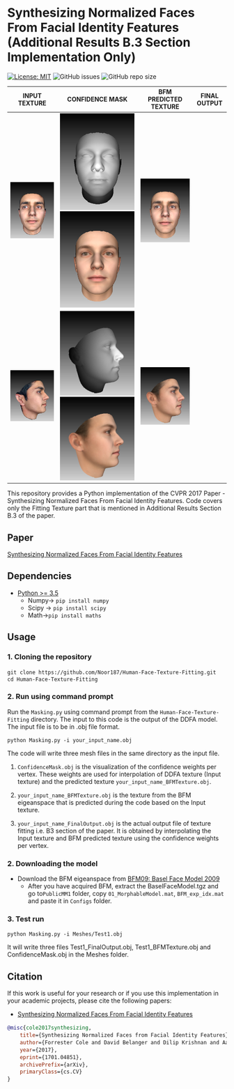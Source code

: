 # Synthesizing Normalized Faces From Facial Identity Features (Additional Results B.3 Section Implementation Only)

[![License: MIT](https://img.shields.io/badge/License-MIT-yellow.svg)](LICENSE)
![GitHub issues](https://img.shields.io/github/issues/nabeel3133/3D-texture-fitting.svg)
![GitHub repo size](https://img.shields.io/github/repo-size/nabeel3133/3D-texture-fitting?style=plastic)

| INPUT TEXTURE | CONFIDENCE MASK | BFM PREDICTED TEXTURE | FINAL OUTPUT |
:-------------------------:|:-------------------------:|:-------------------------:|:-------------------------:
![](/images/Input.PNG) | ![](/images/WeightMask.PNG) ![](/images/BFMpredicted.PNG) | ![](/images/Output.PNG) 
![](/images/Input2.PNG) | ![](/images/WeightMask2.PNG) ![](/images/BFMpredicted2.PNG) | ![](/images/Output2.PNG) 


This repository provides a Python implementation of the CVPR 2017 Paper - Synthesizing Normalized Faces From Facial Identity Features. Code covers only the Fitting Texture part that is mentioned in Additional Results Section B.3 of the paper.

## Paper
[Synthesizing Normalized Faces From Facial Identity Features](https://arxiv.org/pdf/1701.04851.pdf)

## Dependencies
* [Python >= 3.5](https://www.python.org/downloads/release/python-352/)
  - Numpy-> ```pip install numpy```
  - Scipy -> ```pip install scipy```
  - Math->```pip install maths```
  
## Usage
### 1. Cloning the repository
```
git clone https://github.com/Noor187/Human-Face-Texture-Fitting.git
cd Human-Face-Texture-Fitting
```
  
### 2. Run using command prompt
Run the `Masking.py` using command prompt from the `Human-Face-Texture-Fitting` directory. The input to this code is the output of the DDFA model. The input file is to be in .obj file format.
```
python Masking.py -i your_input_name.obj
```

The code will write three mesh files in the same directory as the input file. 

1. `ConfidenceMask.obj` is the visualization of the confidence weights per vertex. These weights are used for interpolation of DDFA texture (Input texture) and the predicted texture `your_input_name_BFMTexture.obj`. 

2. `your_input_name_BFMTexture.obj` is the texture from the BFM eigeanspace that is predicted during the code based on the Input texture.

3. `your_input_name_FinalOutput.obj` is the actual output file of texture fitting i.e. B3 section of the paper. It is obtained by interpolating the Input texture and BFM predicted texture using the confidence weights per vertex.


### 2. Downloading the model
- Download the BFM eigeanspace from [BFM09: Basel Face Model 2009](https://faces.dmi.unibas.ch/bfm/index.php?nav=1-1-0&id=details)
  - After you have acquired BFM, extract the BaselFaceModel.tgz and go to`PublicMM1` folder, copy `01_MorphableModel.mat`, `BFM_exp_idx.mat` and paste it in `Configs` folder.
  

### 3. Test run
```
python Masking.py -i Meshes/Test1.obj
```
It will write three files Test1_FinalOutput.obj, Test1_BFMTexture.obj and ConfidenceMask.obj in the Meshes folder.


## Citation
If this work is useful for your research or if you use this implementation in your academic projects, please cite the following papers:
- [Synthesizing Normalized Faces From Facial Identity Features](https://arxiv.org/pdf/1701.04851.pdf)
```bibtex
@misc{cole2017synthesizing,
    title={Synthesizing Normalized Faces from Facial Identity Features},
    author={Forrester Cole and David Belanger and Dilip Krishnan and Aaron Sarna and Inbar Mosseri and William T. Freeman},
    year={2017},
    eprint={1701.04851},
    archivePrefix={arXiv},
    primaryClass={cs.CV}
}
```
